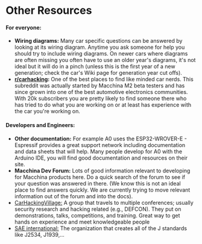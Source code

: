 # Other Resources

#### For everyone:&#x20;

* **Wiring diagrams:** Many car specific questions can be answered by looking at its wiring diagram. Anytime you ask someone for help you should try to include wiring diagrams.   On newer cars where diagrams are often missing you often have to use an older year's diagrams, it's not ideal but it will do in a pinch (unless this is the first year of a new generation; check the car's Wiki page for generation year cut offs).
* [**r/carhacking**](https://www.reddit.com/r/CarHacking/)**:** One of the best places to find like minded car nerds. This subreddit was actually started by Macchina M2 beta testers and has since grown into one of the best automotive electronics communities. With 20k subscribers you are pretty likely to find someone there who has tried to do what you are working on or at least has experience with the car you're working on.&#x20;

#### Developers and Engineers:&#x20;

* **Other documentation:**  For example A0 uses the ESP32-WROVER-E - Espressif provides a great support network including documentation and data sheets that will help. Many people develop for A0 with the Arduino IDE, you will find good documentation and resources on their site.&#x20;
* **Macchina Dev Forum:** Lots of good information relevant to developing for Macchina products here. Do a quick search of the forum to see if your question was answered in there. (We know this is not an ideal place to find answers quickly. We are currently trying to move relevant information out of the forum and into the docs).&#x20;
* [CarHackingVillage:](https://www.carhackingvillage.com/) A group that travels to multiple conferences; usually security research and hacking related (e.g., DEFCON). They put on demonstrations, talks, competitions, and training. Great way to get hands on experience and meet knowledgeable people
* [SAE international:](https://www.sae.org/) The organization that creates all of the J standards like J2534, J1939,...&#x20;
